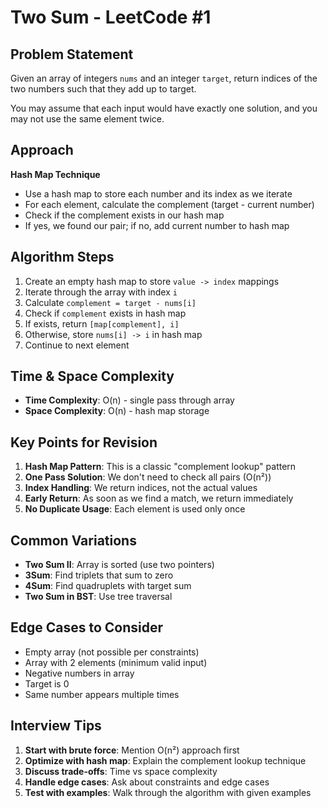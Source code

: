 # Two Sum - LeetCode #1

## Problem Statement
Given an array of integers `nums` and an integer `target`, return indices of the two numbers such that they add up to target.

You may assume that each input would have exactly one solution, and you may not use the same element twice.

## Approach
**Hash Map Technique**
- Use a hash map to store each number and its index as we iterate
- For each element, calculate the complement (target - current number)
- Check if the complement exists in our hash map
- If yes, we found our pair; if no, add current number to hash map

## Algorithm Steps
1. Create an empty hash map to store `value -> index` mappings
2. Iterate through the array with index `i`
3. Calculate `complement = target - nums[i]`
4. Check if `complement` exists in hash map
5. If exists, return `[map[complement], i]`
6. Otherwise, store `nums[i] -> i` in hash map
7. Continue to next element

## Time & Space Complexity
- **Time Complexity**: O(n) - single pass through array
- **Space Complexity**: O(n) - hash map storage

## Key Points for Revision
1. **Hash Map Pattern**: This is a classic "complement lookup" pattern
2. **One Pass Solution**: We don't need to check all pairs (O(n²))
3. **Index Handling**: We return indices, not the actual values
4. **Early Return**: As soon as we find a match, we return immediately
5. **No Duplicate Usage**: Each element is used only once

## Common Variations
- **Two Sum II**: Array is sorted (use two pointers)
- **3Sum**: Find triplets that sum to zero
- **4Sum**: Find quadruplets with target sum
- **Two Sum in BST**: Use tree traversal

## Edge Cases to Consider
- Empty array (not possible per constraints)
- Array with 2 elements (minimum valid input)
- Negative numbers in array
- Target is 0
- Same number appears multiple times

## Interview Tips
1. **Start with brute force**: Mention O(n²) approach first
2. **Optimize with hash map**: Explain the complement lookup technique
3. **Discuss trade-offs**: Time vs space complexity
4. **Handle edge cases**: Ask about constraints and edge cases
5. **Test with examples**: Walk through the algorithm with given examples
